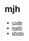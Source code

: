 # mjh

* [code](https://mhenderson.github.io/mjhdev/)
* [math](https://mhenderson.github.io/mjhmath/)
* [photo](https://mhenderson.github.io/mjhphoto/)
